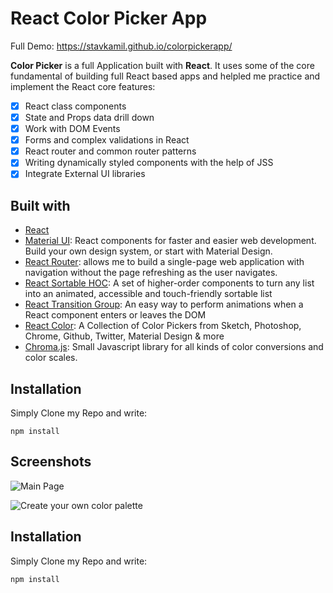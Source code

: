 # React Color Picker App

Full Demo: https://stavkamil.github.io/colorpickerapp/

**Color Picker** is a full Application built with **React**. It uses some of the core fundamental of building full React based apps and helpled me practice and implement the React core features:

- [x] React class components
- [x] State and Props data drill down
- [x] Work with DOM Events
- [x] Forms and complex validations in React
- [x] React router and common router patterns
- [x] Writing dynamically styled components with the help of JSS
- [x] Integrate External UI libraries

## Built with

- [React](https://reactjs.org/)
- [Material UI](https://material-ui.com/): React components for faster and easier web development. Build your own design system, or start with Material Design.
- [React Router](https://reacttraining.com/react-router/web/guides/quick-start): allows me to build a single-page web application with navigation without the page refreshing as the user navigates.
- [React Sortable HOC](https://github.com/clauderic/react-sortable-hoc): A set of higher-order components to turn any list into an animated, accessible and touch-friendly sortable list
- [React Transition Group](https://github.com/reactjs/react-transition-group): An easy way to perform animations when a React component enters or leaves the DOM
- [React Color](https://casesandberg.github.io/react-color/): A Collection of Color Pickers from Sketch, Photoshop, Chrome, Github, Twitter, Material Design & more
- [Chroma.js](https://gka.github.io/chroma.js/): Small Javascript library for all kinds of color conversions and color scales.

## Installation

Simply Clone my Repo and write:

    npm install

## Screenshots

![Main Page](https://img.techpowerup.org/200531/colorpicker1.jpg)

![Create your own color palette](https://img.techpowerup.org/200531/colorpicker4.gif)

## Installation

Simply Clone my Repo and write:

    npm install

